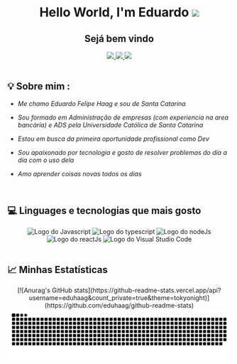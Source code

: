 <div align="center">
  <h1 align="center">Hello World, I'm Eduardo <img src="https://media.giphy.com/media/hvRJCLFzcasrR4ia7z/giphy.gif" width="30px" /></h1>
  <h2>Sejá bem vindo</h2>
  <a href="https://www.linkedin.com/in/eduardo-felipe-haag/" target="_blank">
    <img src="https://img.shields.io/badge/linkedin-%230077B5.svg?&style=for-the-badge&logo=linkedin&logoColor=white" />
  </a>
  <a href="https://instagram.com/eduardo.haag"target="_blank">
    <img src="https://img.shields.io/badge/instagram-%23E4405F.svg?&style=for-the-badge&logo=instagram&logoColor=white" />
  </a>
  <a href="mailto:eduardof.haag@gmail.com" target="_blank">
    <img src="https://img.shields.io/badge/-Gmail-ff9800?style=for-the-badge&logo=gmail&logoColor=white" />
  </a>
</div>
<br />

## 💡 Sobre mim :
 - *Me chamo Eduardo Felipe Haag e sou de Santa Catarina*

  - *Sou formado em Administração de empresas (com experiencia na area bancária) e ADS pela Universidade Católica de Santa Catarina*

  - *Estou em busca da primeira oportunidade profissional como Dev*
 
 - *Sou apaixonado por tecnologia e gosto de resolver problemas do dia a dia com o uso dela* 
  
 - *Amo aprender coisas novas todos os dias*
 <br />

 ## 💻 Linguages e tecnologias que mais gosto

<div align="center">
  <img src="https://upload.wikimedia.org/wikipedia/commons/thumb/9/99/Unofficial_JavaScript_logo_2.svg/800px-Unofficial_JavaScript_logo_2.svg.png" width="100" alt="Logo do Javascript"/>
  <img src="https://upload.wikimedia.org/wikipedia/commons/4/4c/Typescript_logo_2020.svg" alt="Logo do typescript" width="100" />
  <img src="https://upload.wikimedia.org/wikipedia/commons/d/d9/Node.js_logo.svg" alt="Logo do nodeJs" height="100"/>
  <img src="https://upload.wikimedia.org/wikipedia/commons/a/a7/React-icon.svg" alt="Logo do reactJs" width="100" />
  <img src="https://upload.wikimedia.org/wikipedia/commons/9/9a/Visual_Studio_Code_1.35_icon.svg" alt="Logo do Visual Studio Code" width="100">
</div>
<br />

## 📈 Minhas Estatísticas
<div align="center">
 [![Anurag's GitHub stats](https://github-readme-stats.vercel.app/api?username=eduhaag&count_private=true&theme=tokyonight)](https://github.com/eduhaag/github-readme-stats)
  <img src="https://github.com/eduhaag/eduhaag/blob/output/github-contribution-grid-snake.svg" alt="snake animation" />
</div>
